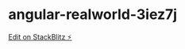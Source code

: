 # angular-realworld-3iez7j

[Edit on StackBlitz ⚡️](https://stackblitz.com/edit/angular-realworld-3iez7j)